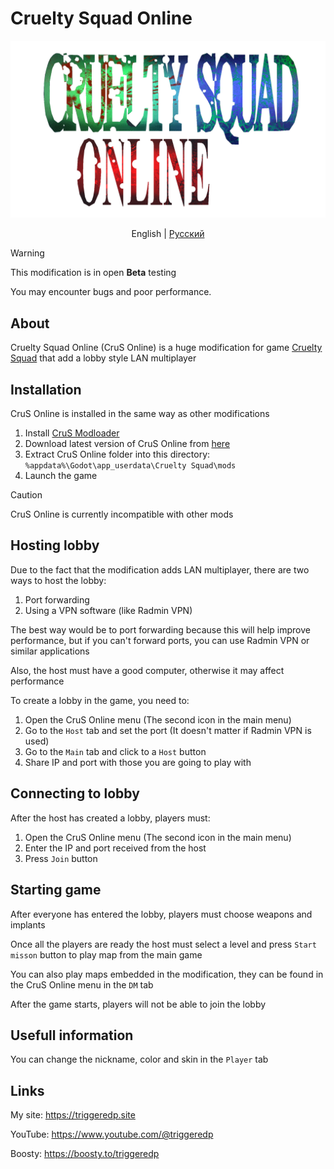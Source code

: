 # Cruelty Squad Online

<div align="center">

<img src="crus_online_logo.png" width="600" alt="Cruelty Squad Online logo">

English | [Русский](README_RU.md) 

</div>

> [!WARNING]
> This modification is in open **Beta** testing
> 
> You may encounter bugs and poor performance.

## About
Cruelty Squad Online (CruS Online) is a huge modification for game [Cruelty Squad](https://store.steampowered.com/app/1388770/Cruelty_Squad/) that add a lobby style LAN multiplayer

## Installation
CruS Online is installed in the same way as other modifications

1. Install [CruS Modloader](https://github.com/CruS-Modding-Infrastructure/crus-modloader)
2. Download latest version of CruS Online from [here](https://github.com/TriggeredP/crus-online/releases)
3. Extract CruS Online folder into this directory: `%appdata%\Godot\app_userdata\Cruelty Squad\mods`
4. Launch the game

> [!CAUTION]
> CruS Online is currently incompatible with other mods

## Hosting lobby
Due to the fact that the modification adds LAN multiplayer, there are two ways to host the lobby:

1. Port forwarding
2. Using a VPN software (like Radmin VPN)

The best way would be to port forwarding because this will help improve performance, but if you can't forward ports, you can use Radmin VPN or similar applications

Also, the host must have a good computer, otherwise it may affect performance

To create a lobby in the game, you need to:

1. Open the CruS Online menu (The second icon in the main menu)
2. Go to the `Host` tab and set the port (It doesn't matter if Radmin VPN is used)
3. Go to the `Main` tab and click to a `Host` button
4. Share IP and port with those you are going to play with

## Connecting to lobby
After the host has created a lobby, players must:

1. Open the CruS Online menu (The second icon in the main menu)
2. Enter the IP and port received from the host
3. Press `Join` button

## Starting game
After everyone has entered the lobby, players must choose weapons and implants

Once all the players are ready the host must select a level and press `Start misson` button to play map from the main game

You can also play maps embedded in the modification, they can be found in the CruS Online menu in the `DM` tab

After the game starts, players will not be able to join the lobby

## Usefull information

You can change the nickname, color and skin in the `Player` tab

## Links
My site: https://triggeredp.site

YouTube: https://www.youtube.com/@triggeredp

Boosty: https://boosty.to/triggeredp
